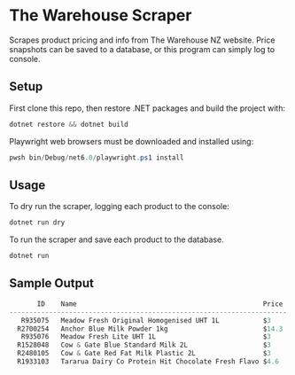 # The Warehouse Scraper

Scrapes product pricing and info from The Warehouse NZ website. Price snapshots can be saved to a database, or this program can simply log to console.

## Setup

First clone this repo, then restore .NET packages and build the project with:

```powershell
dotnet restore && dotnet build
```

Playwright web browsers must be downloaded and installed using:

```powershell
pwsh bin/Debug/net6.0/playwright.ps1 install
```

## Usage

To dry run the scraper, logging each product to the console:

```powershell
dotnet run dry
```

To run the scraper and save each product to the database.

```powershell
dotnet run
```

## Sample Output

```powershell
       ID    Name                                               Price
----------------------------------------------------------------------
   R935075   Meadow Fresh Original Homogenised UHT 1L           $3
  R2700254   Anchor Blue Milk Powder 1kg                        $14.3
   R935076   Meadow Fresh Lite UHT 1L                           $3
  R1528048   Cow & Gate Blue Standard Milk 2L                   $3
  R2480105   Cow & Gate Red Fat Milk Plastic 2L                 $3
  R1933103   Tararua Dairy Co Protein Hit Chocolate Fresh Flavo $4.6
```
